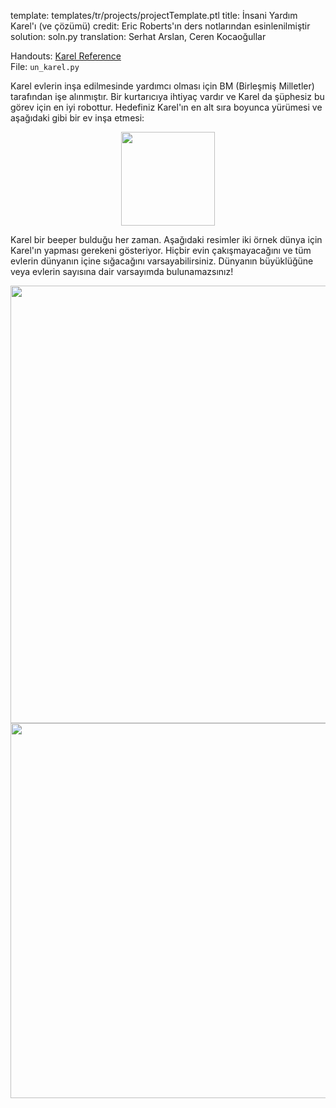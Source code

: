 template: templates/tr/projects/projectTemplate.ptl
title: İnsani Yardım Karel'ı (ve çözümü)
credit: Eric Roberts'ın ders notlarından esinlenilmiştir
solution: soln.py
translation: Serhat Arslan, Ceren Kocaoğullar

Handouts: [Karel Reference]({{pathToRoot}}tr/resources/karel.html)<br/>
File: `un_karel.py`<br/>

Karel evlerin inşa edilmesinde yardımcı olması için BM (Birleşmiş Milletler) tarafından işe alınmıştır. Bir kurtarıcıya ihtiyaç vardır ve Karel da şüphesiz bu görev için en iyi robottur. Hedefiniz Karel'ın en alt sıra boyunca yürümesi ve aşağıdaki gibi bir ev inşa etmesi:

<center>
<img style="width:150px" src="{{pathToRoot}}img/projects/unKarel/house.png">	
</center>

Karel bir beeper bulduğu her zaman. Aşağıdaki resimler iki örnek dünya için Karel'ın yapması gerekeni gösteriyor. Hiçbir evin çakışmayacağını ve tüm evlerin dünyanın içine sığacağını varsayabilirsiniz. Dünyanın büyüklüğüne veya evlerin sayısına dair varsayımda bulunamazsınız!

<center>
<img style="width:700px" src="{{pathToRoot}}img/projects/unKarel/un1.png">	
</center>

<center>
<img style="width:600px" src="{{pathToRoot}}img/projects/unKarel/un2.png">	
</center>
